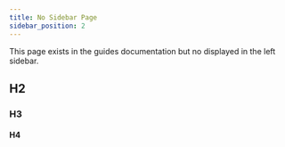 ```yaml
---
title: No Sidebar Page
sidebar_position: 2
---
```


This page exists in the guides documentation but no displayed in the left
sidebar.

## H2

### H3

#### H4
